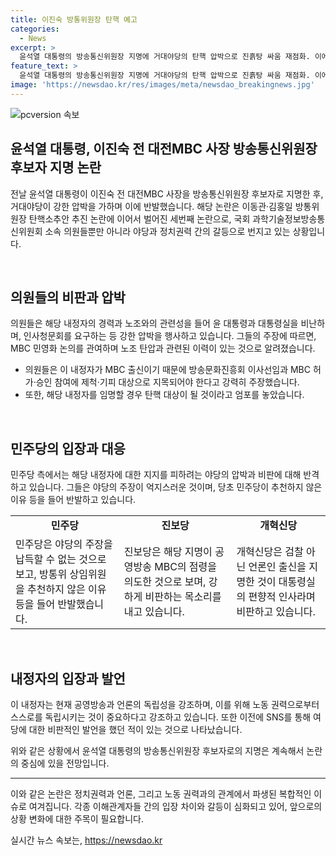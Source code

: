 ```yaml
---
title: 이진숙 방통위원장 탄핵 예고 
categories:
  - News
excerpt: >
  윤석열 대통령의 방송통신위원장 지명에 거대야당의 탄핵 압박으로 진흙탕 싸움 재점화. 이에 국회 의원들은 대통령실을 비난하며 인사 실패로 비판. 이진숙 전 대전MBC 사장에 대한 지명을 논란으로 거나, 야당은 청문회 추진을 주장하고 이내 정면 대립. 또한, 이진숙 후보자의 노조탄압 등 이력을 비판하고 있다. 최근 언론 개혁을 놓고 정치권력과 공영방송의 독립 문제도 논란이 된 가운데, 관련 의원들은 철회를 요구하는 기자회견을 개최하고 있다.
feature_text: >
  윤석열 대통령의 방송통신위원장 지명에 거대야당의 탄핵 압박으로 진흙탕 싸움 재점화. 이에 국회 의원들은 대통령실을 비난하며 인사 실패로 비판. 이진숙 전 대전MBC 사장에 대한 지명을 논란으로 거나, 야당은 청문회 추진을 주장하고 이내 정면 대립. 또한, 이진숙 후보자의 노조탄압 등 이력을 비판하고 있다. 최근 언론 개혁을 놓고 정치권력과 공영방송의 독립 문제도 논란이 된 가운데, 관련 의원들은 철회를 요구하는 기자회견을 개최하고 있다.
image: 'https://newsdao.kr/res/images/meta/newsdao_breakingnews.jpg'
---
```


<p><img src="https://newsdao.kr/res/images/meta/newsdao_breakingnews.jpg" alt="pcversion 속보" /></p>

<h2 data-ke-size="size26">윤석열 대통령, 이진숙 전 대전MBC 사장 방송통신위원장 후보자 지명 논란</h2>

<p>전날 윤석열 대통령이 이진숙 전 대전MBC 사장을 방송통신위원장 후보자로 지명한 후, 거대야당이 강한 압박을 가하며 이에 반발했습니다. 해당 논란은 이동관·김홍일 방통위원장 탄핵소추안 추진 논란에 이어서 벌어진 세번째 논란으로, 국회 과학기술정보방송통신위원회 소속 의원들뿐만 아니라 야당과 정치권력 간의 갈등으로 번지고 있는 상황입니다.</p>

<p data-ke-size="size16">&nbsp;</p>

<h2 data-ke-size="size24">의원들의 비판과 압박</h2>

<p>의원들은 해당 내정자의 경력과 노조와의 관련성을 들어 윤 대통령과 대통령실을 비난하며, 인사청문회를 요구하는 등 강한 압박을 행사하고 있습니다. 그들의 주장에 따르면, MBC 민영화 논의를 관여하며 노조 탄압과 관련된 이력이 있는 것으로 알려졌습니다.</p>

<ul>
    <li>의원들은 이 내정자가 MBC 출신이기 때문에 방송문화진흥회 이사선임과 MBC 허가·승인 참여에 제척·기피 대상으로 지목되어야 한다고 강력히 주장했습니다.</li>
    <li>또한, 해당 내정자를 임명할 경우 탄핵 대상이 될 것이라고 엄포를 놓았습니다.</li>
</ul>

<p data-ke-size="size16">&nbsp;</p>

<h2 data-ke-size="size24">민주당의 입장과 대응</h2>

<p>민주당 측에서는 해당 내정자에 대한 지지를 피하려는 야당의 압박과 비판에 대해 반격하고 있습니다. 그들은 야당의 주장이 억지스러운 것이며, 당초 민주당이 추천하지 않은 이유 등을 들어 반발하고 있습니다.</p>

<table>
    <tr>
        <td style="text-align: center; height: 17px;"><b>민주당</b></td>
        <td style="text-align: center; height: 17px;"><b>진보당</b></td>
        <td style="text-align: center; height: 17px;"><b>개혁신당</b></td>
    </tr>
    <tr>
        <td>민주당은 야당의 주장을 납득할 수 없는 것으로 보고, 방통위 상임위원을 추천하지 않은 이유 등을 들어 반발했습니다.</td>
        <td>진보당은 해당 지명이 공영방송 MBC의 점령을 의도한 것으로 보며, 강하게 비판하는 목소리를 내고 있습니다.</td>
        <td>개혁신당은 검찰 아닌 언론인 출신을 지명한 것이 대통령실의 편향적 인사라며 비판하고 있습니다.</td>
    </tr>
</table>

<p data-ke-size="size16">&nbsp;</p>

<h2 data-ke-size="size24">내정자의 입장과 발언</h2>

<p>이 내정자는 현재 공영방송과 언론의 독립성을 강조하며, 이를 위해 노동 권력으로부터 스스로를 독립시키는 것이 중요하다고 강조하고 있습니다. 또한 이전에 SNS를 통해 여당에 대한 비판적인 발언을 했던 적이 있는 것으로 나타났습니다.</p>

<p>위와 같은 상황에서 윤석열 대통령의 방송통신위원장 후보자로의 지명은 계속해서 논란의 중심에 있을 전망입니다.</p>

<hr>

<p>이와 같은 논란은 정치권력과 언론, 그리고 노동 권력과의 관계에서 파생된 복합적인 이슈로 여겨집니다. 각종 이해관계자들 간의 입장 차이와 갈등이 심화되고 있어, 앞으로의 상황 변화에 대한 주목이 필요합니다.</p>
실시간 뉴스 속보는, <a href="https://newsdao.kr" rel="dofollow">https://newsdao.kr</a>


